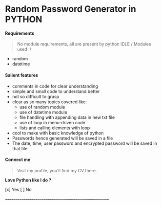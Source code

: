 # Random Password Generator in PYTHON

#### Requirements

> No module requirements, all are present by python IDLE /
> Modules used :/

* random
* datetime

#### Salient features

* comments in code for clear understanding
* simple and small code to understand better
* not so difficult to grasp
* clear as so many topics covered like:
  * use of random module
  * use of datetime module
  * file handling with appending data in new txt file
  * use of loop in menu-driven code
  * lists and calling elements with loop
* cool to make with basic knowledge of python
* Passwords hence generated will be saved in a file
* The date, time, user password and encrypted password will be saved in that file

#### Connect me

> Visit my profile, you'll find my CV there. 

__Love Python like I do ?__

[x] Yes
[ ] No

__----------------------------------------------------__